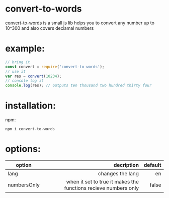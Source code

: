 # convert-to-words
[convert-to-words](https://github.com/AliBasicCoder/convert-to-words/) is a small js lib helps you to convert any number up
to 10^300 and also covers deciamal numbers 

# example:
```js
// bring it
const convert = require('convert-to-words');
// use it
var res = convert(10234);
// console log it
console.log(res); // outputs ten thousand two hundred thirty four
```
# installation:
npm:
```shell
npm i convert-to-words
```
# options:

| option      |   decription       | default      |
|-------------|-------------------:|-------------:|
|  lang       | changes the lang   |   en         |
| numbersOnly | when it set to true it makes the functions  recieve numbers only               |  false       |

